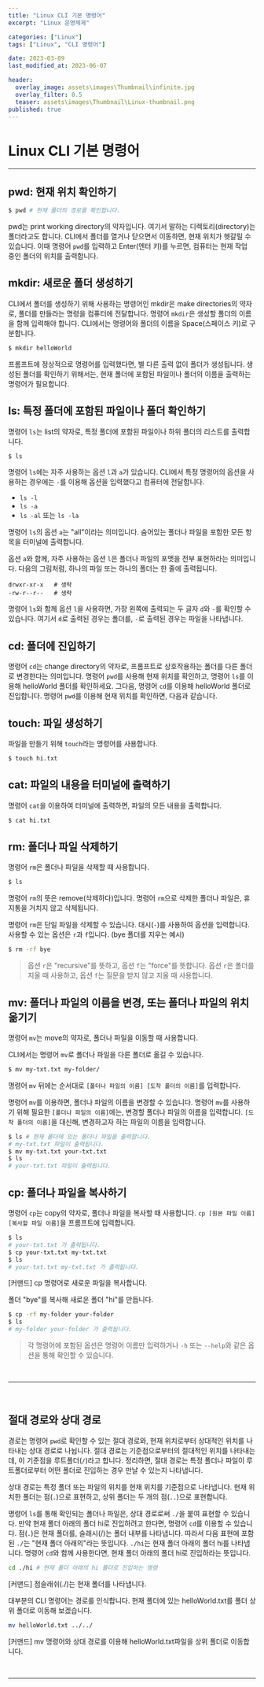 ```yaml
---
title: "Linux CLI 기본 명령어"
excerpt: "Linux 운영체제"

categories: ["Linux"]
tags: ["Linux", "CLI 명령어"]

date: 2023-03-09
last_modified_at: 2023-06-07

header:
  overlay_image: assets\images\Thumbnail\infinite.jpg
  overlay_filter: 0.5 
  teaser: assets\images\Thumbnail\Linux-thumbnail.png
published: true
---
```


# Linux CLI 기본 명령어

---

## pwd: 현재 위치 확인하기

```bash
$ pwd # 현재 폴더의 경로를 확인합니다.
```

 pwd는 print working directory의 약자입니다. 여기서 말하는 디렉토리(directory)는 폴더라고도 합니다. CLI에서 폴더를 열거나 닫으면서 이동하면, 현재 위치가 헷갈릴 수 있습니다. 이때 명령어 `pwd`를 입력하고 Enter(엔터 키)를 누르면, 컴퓨터는 현재 작업 중인 폴더의 위치를 출력합니다.

## mkdir: 새로운 폴더 생성하기

 CLI에서 폴더를 생성하기 위해 사용하는 명령어인 mkdir은 make directories의 약자로, 폴더를 만들라는 명령을 컴퓨터에 전달합니다. 명령어 `mkdir`은 생성할 폴더의 이름을 함께 입력해야 합니다. CLI에서는 명령어와 폴더의 이름을 Space(스페이스 키)로 구분합니다. 

```bash
$ mkdir helloWorld
```

 프롬프트에 정상적으로 명령어를 입력했다면, 별 다른 출력 없이 폴더가 생성됩니다. 생성된 폴더를 확인하기 위해서는, 현재 폴더에 포함된 파일이나 폴더의 이름을 출력하는 명령어가 필요합니다.

## ls: 특정 폴더에 포함된 파일이나 폴더 확인하기

명령어 `ls`는 list의 약자로, 특정 폴더에 포함된 파일이나 하위 폴더의 리스트를 출력합니다. 

```bash
$ ls
```

 명령어 `ls`에는 자주 사용하는 옵션 `l`과 `a`가 있습니다. CLI에서 특정 명령어의 옵션을 사용하는 경우에는 `-`를 이용해 옵션을 입력했다고 컴퓨터에 전달합니다. 

- `ls -l`
- `ls -a`
- `ls -al` 또는 `ls -la`

명령어 `ls`의 옵션 `a`는 "all"이라는 의미입니다. 숨어있는 폴더나 파일을 포함한 모든 항목을 터미널에 출력합니다. 

옵션 `a`와 함께, 자주 사용하는 옵션 `l`은 폴더나 파일의 포맷을 전부 표현하라는 의미입니다. 다음의 그림처럼, 하나의 파일 또는 하나의 폴더는 한 줄에 출력됩니다.

```
drwxr-xr-x   # 생략
-rw-r--r--   # 생략
```

명령어 `ls`와 함께 옵션 `l`을 사용하면, 가장 왼쪽에 출력되는 두 글자 `d`와 `-`를 확인할 수 있습니다. 여기서 `d`로 출력된 경우는 폴더를, `-`로 출력된 경우는 파일을 나타냅니다. 

## cd: 폴더에 진입하기

 명령어 `cd`는 change directory의 약자로, 프롬프트로 상호작용하는 폴더를 다른 폴더로 변경한다는 의미입니다. 명령어 `pwd`를 사용해 현재 위치를 확인하고, 명령어 `ls`를 이용해 helloWorld 폴더를 확인하세요. 그다음, 명령어 `cd`를 이용해 helloWorld 폴더로 진입합니다. 명령어 `pwd`를 이용해 현재 위치를 확인하면, 다음과 같습니다.

## touch: 파일 생성하기

파일을 만들기 위해 `touch`라는 명령어를 사용합니다. 

```bash
$ touch hi.txt
```

## cat: 파일의 내용을 터미널에 출력하기

 명령어 `cat`을 이용하여 터미널에 출력하면, 파일의 모든 내용을 출력합니다.

```bash
$ cat hi.txt
```

## rm: 폴더나 파일 삭제하기

명령어 `rm`은 폴더나 파일을 삭제할 때 사용합니다.

```bash
$ ls
```

 명령어 `rm`의 뜻은 remove(삭제하다)입니다. 명령어 `rm`으로 삭제한 폴더나 파일은, 휴지통을 거치지 않고 삭제됩니다. 

명령어 `rm`은 단일 파일을 삭제할 수 있습니다. 대시(`-`)를 사용하여 옵션을 입력합니다. 사용할 수 있는 옵션은 `r`과 `f`입니다.  (bye 폴더를 지우는 예시)

```bash
$ rm -rf bye
```

> 옵션 `r`은 "recursive"를 뜻하고, 옵션 `f`는 "force"를 뜻합니다. 옵션 `r`은 폴더를 지울 때 사용하고, 옵션 `f`는 질문을 받지 않고 지울 때 사용합니다. 

## mv: 폴더나 파일의 이름을 변경, 또는 폴더나 파일의 위치 옮기기

명령어 `mv`는 move의 약자로, 폴더나 파일을 이동할 때 사용합니다. 

CLI에서는 명령어 `mv`로 폴더나 파일을 다른 폴더로 옮길 수 있습니다. 

```bash
$ mv my-txt.txt my-folder/
```

명령어 `mv` 뒤에는 순서대로 `[폴더나 파일의 이름] [도착 폴더의 이름]`를 입력합니다. 

명령어 `mv`를 이용하면, 폴더나 파일의 이름을 변경할 수 있습니다. 명령어 `mv`를 사용하기 위해 필요한 `[폴더나 파일의 이름]`에는, 변경할 폴더나 파일의 이름을 입력합니다. `[도착 폴더의 이름]`을 대신해, 변경하고자 하는 파일의 이름을 입력합니다.

```bash
$ ls # 현재 폴더에 있는 폴더나 파일을 출력합니다.
# my-txt.txt 파일이 출력됩니다.
$ mv my-txt.txt your-txt.txt
$ ls
# your-txt.txt 파일이 출력됩니다.
```

## cp: 폴더나 파일을 복사하기

명령어 `cp`는 copy의 약자로, 폴더나 파일을 복사할 때 사용합니다. `cp [원본 파일 이름] [복사할 파일 이름]`을 프롬프트에 입력합니다.

```bash
$ ls
# your-txt.txt 가 출력됩니다.
$ cp your-txt.txt my-txt.txt
$ ls
# your-txt.txt my-txt.txt 가 출력됩니다.
```

[커맨드] cp 명령어로 새로운 파일을 복사합니다.

폴더 "bye"를 복사해 새로운 폴더 "hi"를 만듭니다. 

```bash
$ cp -rf my-folder your-folder
$ ls
# my-folder your-folder 가 출력됩니다.
```

> 각 명령어에 포함된 옵션은 명령어 이름만 입력하거나 `-h` 또는 `--help`와 같은 옵션을 통해 확인할 수 있습니다.

<br>

---

<br>

## 절대 경로와 상대 경로

 경로는 명령어 `pwd`로 확인할 수 있는 절대 경로와, 현재 위치로부터 상대적인 위치를 나타내는 상대 경로로 나뉩니다. 절대 경로는 기준점으로부터의 절대적인 위치를 나타내는데, 이 기준점을 루트폴더(`/`)라고 합니다. 정리하면, 절대 경로는 특정 폴더나 파일이 루트폴더로부터 어떤 폴더로 진입하는 경우 만날 수 있는지 나타냅니다.

상대 경로는 특정 폴더 또는 파일의 위치를 현재 위치를 기준점으로 나타냅니다. 현재 위치한 폴더는 점(`.`)으로 표현하고, 상위 폴더는 두 개의 점(`..`)으로 표현합니다. 

 명령어 `ls`를 통해 확인되는 폴더나 파일은, 상대 경로로써 `./`을 붙여 표현할 수 있습니다. 만약 현재 폴더 아래의 폴더 hi로 진입하려고 한다면, 명령어 `cd`를 이용할 수 있습니다. 점(`.`)은 현재 폴더를, 슬래시(/)는 폴더 내부를 나타냅니다. 따라서 다음 표현에 포함된 `./`는 "현재 폴더 아래의"라는 뜻입니다. `./hi`는 현재 폴더 아래의 폴더 hi를 나타냅니다. 명령어 `cd`와 함께 사용한다면, 현재 폴더 아래의 폴더 hi로 진입하라는 뜻입니다.

```bash
cd ./hi # 현재 폴더 아래의 hi 폴더로 진입하는 명령
```

[커맨드] 점슬래쉬(./)는 현재 폴더를 나타냅니다.

대부분의 CLI 명령어는 경로를 인식합니다. 현재 폴더에 있는 helloWorld.txt를 폴더 상위 폴더로 이동해 보겠습니다.

```bash
mv helloWorld.txt ../../
```

[커맨드] mv 명령어와 상대 경로를 이용해 helloWorld.txt파일을 상위 폴더로 이동합니다.

<br>

---

<br>